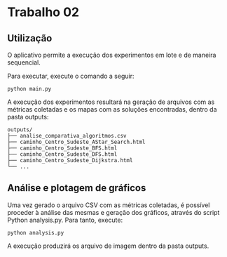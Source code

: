 # Trabalho 02

## Utilização

O aplicativo permite a execução dos experimentos em lote e de maneira sequencial.

Para executar, execute o comando a seguir:
```
python main.py 
```

A execução dos experimentos resultará na geração de arquivos com as métricas coletadas e os mapas com as soluções encontradas, 
dentro da pasta outputs:
``` 
outputs/
├── analise_comparativa_algoritmos.csv
├── caminho_Centro_Sudeste_AStar_Search.html
├── caminho_Centro_Sudeste_BFS.html
├── caminho_Centro_Sudeste_DFS.html
├── caminho_Centro_Sudeste_Dijkstra.html
└── ...
```

## Análise e plotagem de gráficos

Uma vez gerado o arquivo CSV com as métricas coletadas, é possível proceder à análise das mesmas e geração 
dos gráficos, através do script Python analysis.py. Para tanto, execute:

``` 
python analysis.py
```

A execução produzirá os arquivo de imagem dentro da pasta outputs.